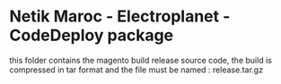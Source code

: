 # Netik Maroc - Electroplanet - CodeDeploy package

this folder contains the magento build release source code, the build is compressed in tar format
and the file must be named : release.tar.gz
